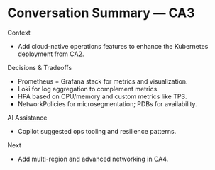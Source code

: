 # Conversation Summary — CA3

Context
- Add cloud-native operations features to enhance the Kubernetes deployment from CA2.

Decisions & Tradeoffs
- Prometheus + Grafana stack for metrics and visualization.
- Loki for log aggregation to complement metrics.
- HPA based on CPU/memory and custom metrics like TPS.
- NetworkPolicies for microsegmentation; PDBs for availability.

AI Assistance
- Copilot suggested ops tooling and resilience patterns.

Next
- Add multi-region and advanced networking in CA4.